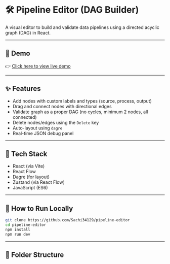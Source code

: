 # 🛠️ Pipeline Editor (DAG Builder)

A visual editor to build and validate data pipelines using a directed acyclic graph (DAG) in React.

---

## 🚀 Demo

👉 [Click here to view live demo](https://pipeline-editor-psi.vercel.app/)

---

## ✨ Features

- Add nodes with custom labels and types (source, process, output)
- Drag and connect nodes with directional edges
- Validate graph as a proper DAG (no cycles, minimum 2 nodes, all connected)
- Delete nodes/edges using the `Delete` key
- Auto-layout using `dagre`
- Real-time JSON debug panel

---

## 🧱 Tech Stack

- React (via Vite)
- React Flow
- Dagre (for layout)
- Zustand (via React Flow)
- JavaScript (ES6)

---

## 🧪 How to Run Locally

```bash
git clone https://github.com/Sachi34129/pipeline-editor
cd pipeline-editor
npm install
npm run dev
```

---

## 📁 Folder Structure
